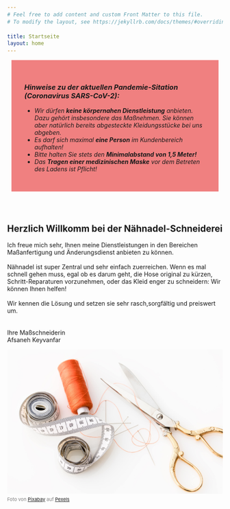 ```yaml
---
# Feel free to add content and custom Front Matter to this file.
# To modify the layout, see https://jekyllrb.com/docs/themes/#overriding-theme-defaults

title: Startseite
layout: home
---
```


<div style="background: LightCoral; margin: 10px; padding: 30px; font-style:italic;">
<h3><strong>Hinweise zu der aktuellen Pandemie-Sitation (Coronavirus SARS-CoV-2):</strong></h3>
<ul>
<li>Wir dürfen <strong>keine körpernahen Dienstleistung</strong> anbieten. Dazu gehört insbesondere das Maßnehmen. Sie können aber natürlich bereits abgesteckte Kleidungsstücke bei uns abgeben.</li>
<li>Es darf sich maximal <strong>eine Person</strong> im Kundenbereich aufhalten!</li>
<li>Bitte halten Sie stets den <strong>Minimalabstand von 1,5 Meter!</strong></li>
<li>Das <strong>Tragen einer medizinischen Maske</strong> vor dem Betreten des Ladens ist Pflicht!</li>
</ul>
</div>
<br/><br/>

## Herzlich Willkomm bei der Nähnadel-Schneiderei

Ich freue mich sehr, Ihnen meine Dienstleistungen in den Bereichen Maßanfertigung und Änderungsdienst anbieten zu können.<br/><br/>
Nähnadel ist super Zentral und sehr einfach zuerreichen. Wenn es mal schnell gehen muss, egal ob es darum geht, die Hose original zu kürzen, Schritt-Reparaturen vorzunehmen, oder das Kleid enger zu schneidern: Wir können Ihnen helfen!<br/><br/>
Wir kennen die Lösung und setzen sie sehr rasch,sorgfältig und preiswert um.<br/><br/><br/>
Ihre Maßschneiderin<br/>
Afsaneh Keyvanfar

![Nadel und Schere](img/s.jpg#transitionContainer)
<span style="color: grey; font-size: 11px">Foto von [Pixabay](https://www.pexels.com/@pixabay) auf [Pexels](https://www.pexels.com/) </span>


